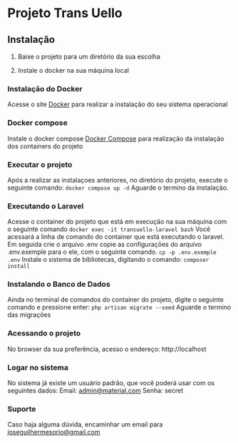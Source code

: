 # Projeto Trans Uello

## Instalação
1. Baixe o projeto para um diretório da sua escolha

2. Instale o docker na sua máquina local
### Instalação do Docker
Acesse o site [Docker](https://docs.docker.com/get-docker/) para realizar a instalação do seu sistema operacional

### Docker compose
Instale o docker compose [Docker Compose](https://docs.docker.com/compose/install/) para realização da instalação dos containers do projeto

### Executar o projeto
Após a realizar as instalaçoes anteriores, no diretório do projeto, execute o seguinte comando:
``` docker compose up -d ```
Aguarde o termino da instalação.

### Executando o Laravel
Acesse o container do projeto que está em execução na sua máquina com o seguinte comando
``` docker exec -it transuello-laravel bash ```
Você acessará a linha de comando do container que está executando o laravel.
Em seguida crie o arquivo .env copie as configurações do arquivo .env.exemple para o ele, com o seguinte comando.
``` cp -p .env.exemple .env ```
Instale o sistema de bibliotecas, digitando o comando:
``` composer install ```

### Instalando o Banco de Dados
Ainda no terminal de comandos do container do projeto, digite o seguinte comando e pressione enter:
``` php artisan migrate --seed ```
Aguarde o termino das migrações

### Acessando o projeto
No browser da sua preferência, acesso o endereço: http://localhost

### Logar no sistema
No sistema já existe um usuário padrão, que você poderá usar com os seguintes dados:
Email: admin@material.com
Senha: secret


### Suporte
Caso haja alguma dúvida, encaminhar um email para joseguilhermesorio@gmail.com
